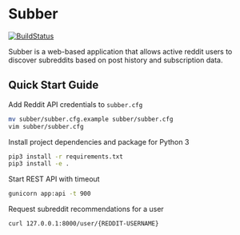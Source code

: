 # Subber

[![BuildStatus](https://travis-ci.org/drewwalters96/subber.svg?branch=master)](
https://travis-ci.org/drewwalters96/subber)

Subber is a web-based application that allows active reddit users to discover
subreddits based on post history and subscription data.

## Quick Start Guide

Add Reddit API credentials to `subber.cfg`

```bash
mv subber/subber.cfg.example subber/subber.cfg
vim subber/subber.cfg
```

Install project dependencies and package for Python 3

```bash
pip3 install -r requirements.txt
pip3 install -e .
```

Start REST API with timeout

```bash
gunicorn app:api -t 900
```

Request subreddit recommendations for a user

```bash
curl 127.0.0.1:8000/user/{REDDIT-USERNAME}
```
